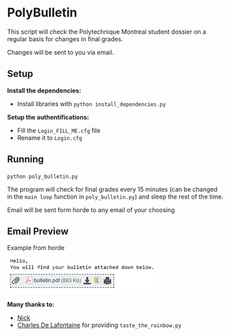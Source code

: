 # **PolyBulletin**

This script will check the Polytechnique Montreal student dossier on a regular basis for changes in final grades.

Changes will be sent to you via email.

## **Setup**

**Install the dependencies:**

- Install libraries with `python install_dependencies.py`

**Setup the authentifications:**

- Fill the `Login_FILL_ME.cfg` file
- Rename it to `Login.cfg`

## **Running**

`python poly_bulletin.py`

The program will check for final grades every 15 minutes (can be changed in the `main loop` function in `poly_bulletin.py`) and sleep the rest of the time.

Email will be sent form horde to any email of your choosing

## **Email Preview**

Example from horde

![Alt text](update_message.png "update message")

**Many thanks to:**

* [Nick]
* [Charles De Lafontaine] for providing `taste_the_rainbow.py`


[Nick]:https://github.com/niroyb
[Charles De Lafontaine]:https://github.com/DaddyChucky